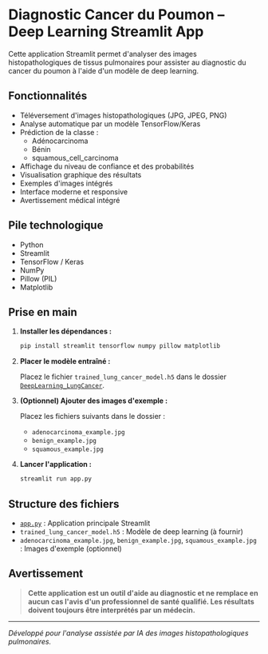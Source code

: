 # Diagnostic Cancer du Poumon – Deep Learning Streamlit App

Cette application Streamlit permet d'analyser des images histopathologiques de tissus pulmonaires pour assister au diagnostic du cancer du poumon à l'aide d'un modèle de deep learning.

## Fonctionnalités

- Téléversement d'images histopathologiques (JPG, JPEG, PNG)
- Analyse automatique par un modèle TensorFlow/Keras
- Prédiction de la classe : 
  - Adénocarcinoma
  - Bénin
  - squamous_cell_carcinoma
- Affichage du niveau de confiance et des probabilités
- Visualisation graphique des résultats
- Exemples d'images intégrés
- Interface moderne et responsive
- Avertissement médical intégré

## Pile technologique

- Python
- Streamlit
- TensorFlow / Keras
- NumPy
- Pillow (PIL)
- Matplotlib

## Prise en main

1. **Installer les dépendances :**

   ```sh
   pip install streamlit tensorflow numpy pillow matplotlib
   ```

2. **Placer le modèle entraîné :**

   Placez le fichier `trained_lung_cancer_model.h5` dans le dossier [`DeepLearning_LungCancer`](app.py).

3. **(Optionnel) Ajouter des images d'exemple :**

   Placez les fichiers suivants dans le dossier :
   - `adenocarcinoma_example.jpg`
   - `benign_example.jpg`
   - `squamous_example.jpg`

4. **Lancer l'application :**

   ```sh
   streamlit run app.py
   ```

## Structure des fichiers

- [`app.py`](app.py) : Application principale Streamlit
- `trained_lung_cancer_model.h5` : Modèle de deep learning (à fournir)
- `adenocarcinoma_example.jpg`, `benign_example.jpg`, `squamous_example.jpg` : Images d'exemple (optionnel)

## Avertissement

> **Cette application est un outil d'aide au diagnostic et ne remplace en aucun cas l'avis d'un professionnel de santé qualifié. Les résultats doivent toujours être interprétés par un médecin.**

---

*Développé pour l'analyse assistée par IA des images histopathologiques pulmonaires.*